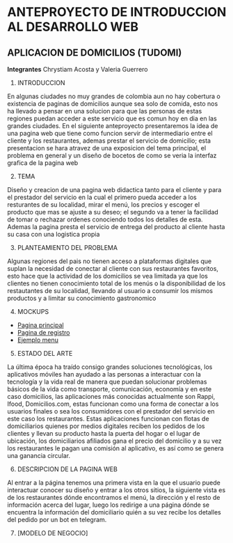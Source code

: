 # ANTEPROYECTO DE INTRODUCCION AL DESARROLLO WEB

## APLICACION DE DOMICILIOS (TUDOMI)
**Integrantes** Chrystiam Acosta y Valeria Guerrero

 1. INTRODUCCION
 
En algunas ciudades no muy grandes de colombia aun no hay cobertura o existencia de paginas de domicilios aunque sea solo de comida, esto nos ha llevado a pensar en una solucion para que las personas de estas regiones puedan acceder a este servicio que es comun hoy en dia en las grandes ciudades. En el siguiente anteproyecto presentaremos la idea de una pagina web que tiene como funcion servir de intermediario entre el cliente y los restaurantes, ademas prestar el servicio de domicilio; esta presentacion se hara atravez de una exposicion del tema principal, el problema en general y un diseño de bocetos de como se veria la interfaz grafica de la pagina web

 2. TEMA
 
Diseño y creacion de una pagina web didactica tanto para el cliente y para el prestador del servicio en la cual el primero pueda acceder a los resturantes de su localidad, mirar el menú, los precios y escoger el producto que mas se ajuste a su deseo; el segundo va a tener la facilidad de tomar o rechazar ordenes conociendo todos los detalles de esta. Ademas la pagina presta el servicio de entrega del producto al cliente hasta su casa con una logistica propia 

 3. PLANTEAMIENTO DEL PROBLEMA
 
Algunas regiones del pais no tienen acceso a plataformas digitales que suplan la necesidad de conectar al cliente con sus restaurantes favoritos, esto hace que la actividad de los domicilios se vea limitada ya que los clientes no tienen conocimiento total de los menús o la disponibilidad de los restautantes de su localidad, llevando al usuario a consumir los mismos productos y a limitar su conocimiento gastronomico

 4. MOCKUPS

- [Pagina principal](https://github.com/crysii27/proyecto-IDW/blob/master/WhatsApp%20Image%202021-02-09%20at%2011.10.03%20PM.jpeg)
- [Pagina de registro](https://github.com/crysii27/proyecto-IDW/blob/master/WhatsApp%20Image%202021-02-10%20at%204.51.53%20PM.jpeg)
- [Ejemplo menu](https://github.com/crysii27/proyecto-IDW/blob/master/WhatsApp%20Image%202021-02-10%20at%205.24.34%20PM.jpeg)

 5. ESTADO DEL ARTE

La última época ha traído consigo grandes soluciones tecnológicas, los aplicativos móviles han ayudado a las personas a interactuar con la tecnología y la vida real de manera que puedan solucionar problemas básicos de la vida como transporte, comunicación, economía y en este caso domicilios, las aplicaciones más conocidas actualmente son Rappi, Ifood, Domicilios.com, estas funcionan como una forma de conectar a los usuarios finales o sea los consumidores con el prestador del servicio en este caso los restaurantes. Estas aplicaciones funcionan con flotas de domiciliarios quienes por medios digitales reciben los pedidos de los clientes y llevan su producto hasta la puerta del hogar o el lugar de ubicación, los domiciliarios afiliados gana el precio del domicilio y a su vez los restaurantes le pagan una comisión al aplicativo, es así como se genera una ganancia circular.

 6. DESCRIPCION DE LA PAGINA WEB

Al entrar a la página tenemos una primera vista en la que el usuario puede interactuar conocer su diseño y entrar a los otros sitios, la siguiente vista es de los restaurantes dónde encontramos el menú, la dirección y el resto de información acerca del lugar, luego los redirige a una página dónde se encuentra la información del domiciliario quién a su vez recibe los detalles del pedido por un bot en telegram.

7. [MODELO DE NEGOCIO]




